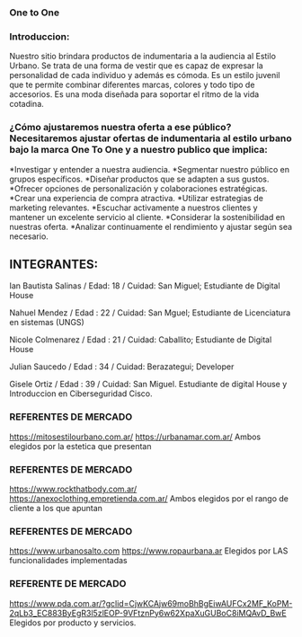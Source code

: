 ### One to One 

###  Introduccion: 
Nuestro sitio brindara  productos de indumentaria a la audiencia al Estilo Urbano.
Se trata de una forma de vestir que es capaz de expresar la personalidad de cada individuo y
además es cómoda.
Es un estilo juvenil que te permite combinar diferentes marcas, colores y todo tipo de accesorios.
Es una moda diseñada para soportar el ritmo de la vida cotadina.


 
### ¿Cómo ajustaremos nuestra oferta a ese público? Necesitaremos ajustar ofertas de indumentaria al estilo urbano bajo la marca One To One y a nuestro publico que implica: 
 *Investigar y entender a nuestra  audiencia.
 *Segmentar nuestro público en grupos específicos.
 *Diseñar productos que se adapten a sus gustos.
 *Ofrecer opciones de personalización y colaboraciones estratégicas.
 *Crear una experiencia de compra atractiva.
 *Utilizar estrategias de marketing relevantes.
 *Escuchar activamente a nuestros clientes y mantener un excelente servicio al cliente.
 *Considerar la sostenibilidad en nuestras oferta.
 *Analizar continuamente el rendimiento y ajustar según sea necesario.

## INTEGRANTES:
 Ian Bautista Salinas / Edad: 18  / Cuidad: San Miguel;
 Estudiante de Digital House 

 Nahuel Mendez / Edad : 22  / Cuidad: San Mguel; 
 Estudiante de Licenciatura en sistemas (UNGS)

 Nicole Colmenarez / Edad : 21 / Cuidad: Caballito;
 Estudiante de Digital House 

 Julian Saucedo / Edad : 34 / Cuidad: Berazategui;
 Developer 
 
 Gisele Ortiz / Edad : 39 / Cuidad: San Miguel.
 Estudiante de digital House y Introduccion en Ciberseguridad Cisco.


### REFERENTES DE MERCADO  
https://mitosestilourbano.com.ar/
https://urbanamar.com.ar/ 
Ambos elegidos por la estetica que presentan

### REFERENTES DE MERCADO
https://www.rockthatbody.com.ar/
https://anexoclothing.empretienda.com.ar/
Ambos elegidos por el rango de cliente a los que apuntan 


### REFERENTES DE MERCADO
https://www.urbanosalto.com
https://www.ropaurbana.ar
Elegidos por LAS funcionalidades implementadas

### REFERENTE DE MERCADO
https://www.pda.com.ar/?gclid=CjwKCAjw69moBhBgEiwAUFCx2MF_KoPM-2qLb3_EC883ByEgR3l5zlEOP-9VFtznPy6w62XpaXuGUBoC8iMQAvD_BwE
Elegidos por producto y servicios.